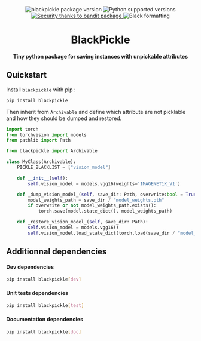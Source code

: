 <div align="center">
    <img src="https://img.shields.io/pypi/v/blackpickle" alt="blackpickle package version" />
    <img src="https://img.shields.io/pypi/pyversions/blackpickle" alt="Python supported versions" />
    <a href="https://github.com/PyCQA/bandit">
        <img src="https://img.shields.io/badge/security-bandit-yellow.svg" alt="Security thanks to bandit package" />
    </a>
    <img src="https://img.shields.io/badge/formatting-black-black" alt="Black formatting" />
</div>

<div align="center">
    <h1>BlackPickle</h1>
    <p ><b>Tiny python package for saving instances with unpickable attributes</b></p>
</div>

## Quickstart

Install `blackpickle` with pip :
```bash
pip install blackpickle
```

Then inherit from `Archivable` and define which attribute are not picklable and how they should be dumped and restored.

```python
import torch
from torchvision import models
from pathlib import Path

from blackpickle import Archivable

class MyClass(Archivable):
    PICKLE_BLACKLIST = ["vision_model"]

    def __init__(self):
        self.vision_model = models.vgg16(weights='IMAGENET1K_V1')

    def _dump_vision_model_(self, save_dir: Path, overwrite:bool = True):
        model_weights_path = save_dir / "model_weights.pth"
        if overwrite or not model_weights_path.exists():
            torch.save(model.state_dict(), model_weights_path)

    def _restore_vision_model_(self, save_dir: Path):
        self.vision_model = models.vgg16()
        self.vision_model.load_state_dict(torch.load(save_dir / "model_weights.pth"))

```

## Additionnal dependencies

#### Dev dependencies
```bash
pip install blackpickle[dev]
```

#### Unit tests dependencies
```bash
pip install blackpickle[test]
```

#### Documentation dependencies
```bash
pip install blackpickle[doc]
```
